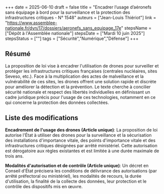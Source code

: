 +++
date = 2025-06-10
draft = false
title = "Encadrer l’usage d’aéronefs sans équipage à bord pour la surveillance et la protection des infrastructures critiques - N° 1548"
auteurs = ["Jean-Louis Thiériot"]
link = "https://www.assemblee-nationale.fr/dyn/17/dossiers/aeronefs_sans_equipage_17e"
stepsName = ["Dépôt à l'Assemblée nationale"]
stepsDate = ["Mardi 10 juin 2025"]
stepsStatus = [""]
tags = ["Sécurité","Numérique","Défense"]
+++

## Résumé

La proposition de loi vise à encadrer l'utilisation de drones pour surveiller et protéger les infrastructures critiques françaises (centrales nucléaires, sites Seveso, etc.). Face à la multiplication des actes de malveillance et la vulnérabilité de ces sites, les drones offrent une solution rapide et discrète pour améliorer la détection et la prévention. Le texte cherche à concilier sécurité nationale et respect des libertés individuelles en définissant un cadre juridique précis pour l'usage de ces technologies, notamment en ce qui concerne la protection des données collectées.

## Liste des modifications

**Encadrement de l'usage des drones (Article unique)**: La proposition de loi autorise l'État à utiliser des drones pour la surveillance et la sécurisation des installations d'importance vitale, des points d'importance vitale et des infrastructures critiques désignées par arrêté ministériel. Cette autorisation est dérogatoire aux règles existantes et est limitée à une durée maximale de trois ans.

**Modalités d'autorisation et de contrôle (Article unique)**: Un décret en Conseil d'État précisera les conditions de délivrance des autorisations (par arrêté préfectoral ou ministériel), les modalités de recours, la durée d'utilisation, la finalité de la collecte des données, leur protection et le contrôle des dispositifs mis en œuvre.
